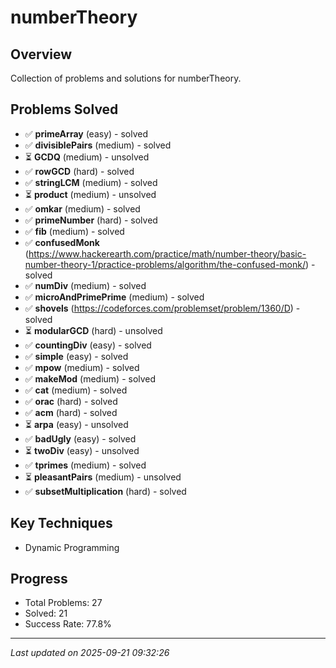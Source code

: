 # numberTheory

## Overview
Collection of problems and solutions for numberTheory.

## Problems Solved
- ✅ **primeArray** (easy) - solved
- ✅ **divisiblePairs** (medium) - solved
- ⏳ **GCDQ** (medium) - unsolved
- ✅ **rowGCD** (hard) - solved
- ✅ **stringLCM** (medium) - solved
- ⏳ **product** (medium) - unsolved
- ✅ **omkar** (medium) - solved
- ✅ **primeNumber** (hard) - solved
- ✅ **fib** (medium) - solved
- ✅ **confusedMonk** (https://www.hackerearth.com/practice/math/number-theory/basic-number-theory-1/practice-problems/algorithm/the-confused-monk/) - solved
- ✅ **numDiv** (medium) - solved
- ✅ **microAndPrimePrime** (medium) - solved
- ✅ **shovels** (https://codeforces.com/problemset/problem/1360/D) - solved
- ⏳ **modularGCD** (hard) - unsolved
- ✅ **countingDiv** (easy) - solved
- ✅ **simple** (easy) - solved
- ✅ **mpow** (medium) - solved
- ✅ **makeMod** (medium) - solved
- ✅ **cat** (medium) - solved
- ✅ **orac** (hard) - solved
- ✅ **acm** (hard) - solved
- ⏳ **arpa** (easy) - unsolved
- ✅ **badUgly** (easy) - solved
- ⏳ **twoDiv** (easy) - unsolved
- ✅ **tprimes** (medium) - solved
- ⏳ **pleasantPairs** (medium) - unsolved
- ✅ **subsetMultiplication** (hard) - solved

## Key Techniques
- Dynamic Programming

## Progress
- Total Problems: 27
- Solved: 21
- Success Rate: 77.8%

---
*Last updated on 2025-09-21 09:32:26*
